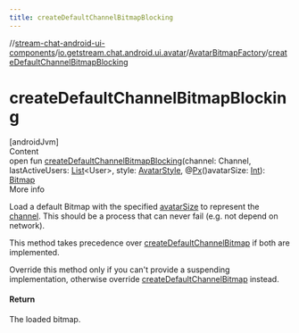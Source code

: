 ```yaml
---
title: createDefaultChannelBitmapBlocking
---
```

//[stream-chat-android-ui-components](../../../index.md)/[io.getstream.chat.android.ui.avatar](../index.md)/[AvatarBitmapFactory](index.md)/[createDefaultChannelBitmapBlocking](createDefaultChannelBitmapBlocking.md)



# createDefaultChannelBitmapBlocking  
[androidJvm]  
Content  
open fun [createDefaultChannelBitmapBlocking](createDefaultChannelBitmapBlocking.md)(channel: Channel, lastActiveUsers: [List](https://kotlinlang.org/api/latest/jvm/stdlib/kotlin.collections/-list/index.html)&lt;User&gt;, style: [AvatarStyle](../AvatarStyle/index.md), @[Px](https://developer.android.com/reference/kotlin/androidx/annotation/Px.html)()avatarSize: [Int](https://kotlinlang.org/api/latest/jvm/stdlib/kotlin/-int/index.html)): [Bitmap](https://developer.android.com/reference/kotlin/android/graphics/Bitmap.html)  
More info  


Load a default Bitmap with the specified [avatarSize](createDefaultChannelBitmapBlocking.md) to represent the [channel](createDefaultChannelBitmapBlocking.md). This should be a process that can never fail (e.g. not depend on network).



This method takes precedence over [createDefaultChannelBitmap](createDefaultChannelBitmap.md) if both are implemented.



Override this method only if you can't provide a suspending implementation, otherwise override [createDefaultChannelBitmap](createDefaultChannelBitmap.md) instead.



#### Return  


The loaded bitmap.

  



